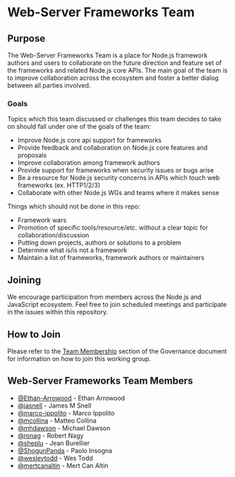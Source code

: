 # Web-Server Frameworks Team

## Purpose

The Web-Server Frameworks Team is a place for Node.js framework authors and users to collaborate on the
future direction and feature set of the frameworks and related Node.js core APIs.  The main goal of the
team is to improve collaboration across the ecosystem and foster a better dialog between all parties involved.

### Goals

Topics which this team discussed or challenges this team decides to take on should fall under one of the goals of the team:

- Improve Node.js core api support for frameworks
- Provide feedback and collaboration on Node.js core features and proposals
- Improve collaboration among framework authors
- Provide support for frameworks when security issues or bugs arise
- Be a resource for Node.js security concerns in APIs which touch web frameworks (ex. HTTP1/2/3)
- Collaborate with other Node.js WGs and teams where it makes sense

Things which should not be done in this repo:

- Framework wars
- Promotion of specific tools/resource/etc. without a clear topic for collaboration/discussion
- Putting down projects, authors or solutions to a problem
- Determine what is/is not a framework
- Maintain a list of frameworks, framework authors or maintainers

## Joining

We encourage participation from members across the Node.js and JavaScript
ecosystem. Feel free to join scheduled meetings and participate
in the issues within this repository.

## How to Join

Please refer to the [Team Membership](./GOVERNANCE.md#team-membership) section of the Governance document for information on how to join this working group.

## Web-Server Frameworks Team Members

<!-- ncu-team-sync.team(nodejs/web-server-frameworks) -->

- [@Ethan-Arrowood](https://github.com/Ethan-Arrowood) - Ethan Arrowood
- [@jasnell](https://github.com/jasnell) - James M Snell
- [@marco-ippolito](https://github.com/marco-ippolito) - Marco Ippolito
- [@mcollina](https://github.com/mcollina) - Matteo Collina
- [@mhdawson](https://github.com/mhdawson) - Michael Dawson
- [@ronag](https://github.com/ronag) - Robert Nagy
- [@sheplu](https://github.com/sheplu) - Jean Burellier
- [@ShogunPanda](https://github.com/ShogunPanda) - Paolo Insogna
- [@wesleytodd](https://github.com/wesleytodd) - Wes Todd
- [@mertcanaltin](https://github.com/mertcanaltin) - Mert Can Altin

<!-- ncu-team-sync end -->
